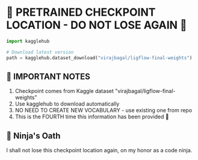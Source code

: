 # 🚨 PRETRAINED CHECKPOINT LOCATION - DO NOT LOSE AGAIN 🚨

```python
import kagglehub

# Download latest version
path = kagglehub.dataset_download("virajbagal/ligflow-final-weights")
```

## 📌 IMPORTANT NOTES
1. Checkpoint comes from Kaggle dataset "virajbagal/ligflow-final-weights"
2. Use kagglehub to download automatically
3. NO NEED TO CREATE NEW VOCABULARY - use existing one from repo
4. This is the FOURTH time this information has been provided 🤦

## 🥷 Ninja's Oath
I shall not lose this checkpoint location again, on my honor as a code ninja. 